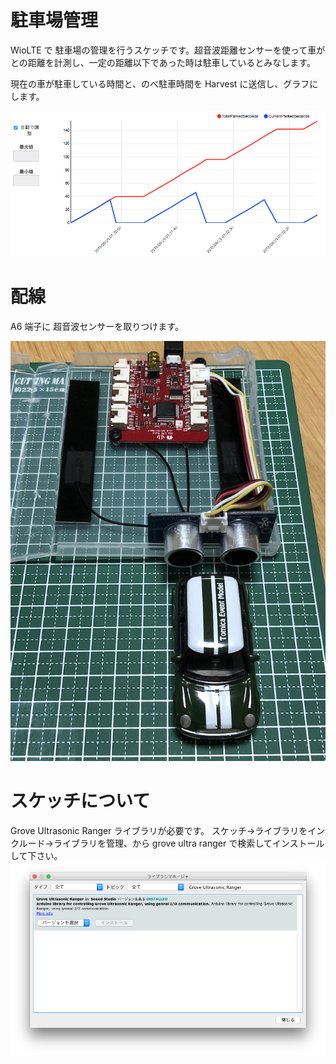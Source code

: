# 駐車場管理
WioLTE で 駐車場の管理を行うスケッチです。超音波距離センサーを使って車がとの距離を計測し、一定の距離以下であった時は駐車しているとみなします。

現在の車が駐車している時間と、のべ駐車時間を Harvest に送信し、グラフにします。

![地図](../../../images/projects/WioLTE/parking/harvest.png)

# 配線
A6 端子に 超音波センサーを取りつけます。

![配線](../../../images/projects/WioLTE/parking/parking.jpg)

# スケッチについて
Grove Ultrasonic Ranger ライブラリが必要です。
スケッチ→ライブラリをインクルード→ライブラリを管理、から grove ultra ranger で検索してインストールして下さい。
![配線](../../../images/projects/WioLTE/parking/ultra_ranger.png)
